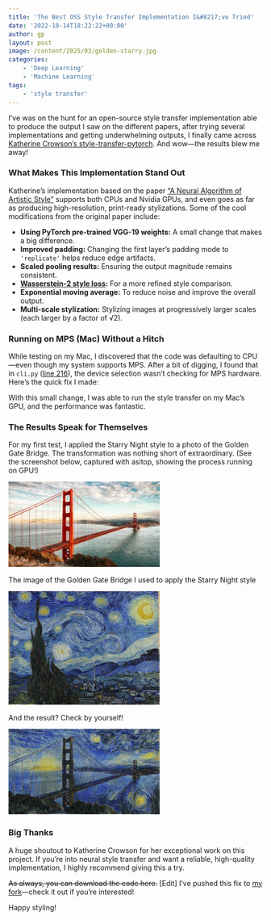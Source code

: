 ```yaml
---
title: 'The Best OSS Style Transfer Implementation I&#8217;ve Tried'
date: '2022-10-14T18:22:22+00:00'
author: gp
layout: post
image: /content/2025/03/golden-starry.jpg
categories:
    - 'Deep Learning'
    - 'Machine Learning'
tags:
    - 'style transfer'
---
```


I’ve was on the hunt for an open-source style transfer implementation able to produce the output I saw on the different papers, after trying several implementations and getting underwhelming outputs, I finally came across [Katherine Crowson’s style-transfer-pytorch](https://github.com/crowsonkb/style-transfer-pytorch). And wow—the results blew me away!

### What Makes This Implementation Stand Out

Katherine’s implementation based on the paper [“A Neural Algorithm of Artistic Style”](https://arxiv.org/abs/1508.06576) supports both CPUs and Nvidia GPUs, and even goes as far as producing high-resolution, print-ready stylizations. Some of the cool modifications from the original paper include:

- **Using PyTorch pre-trained VGG-19 weights:** A small change that makes a big difference.
- **Improved padding:** Changing the first layer’s padding mode to `'replicate'` helps reduce edge artifacts.
- **Scaled pooling results:** Ensuring the output magnitude remains consistent.
- **[Wasserstein-2 style loss](https://wandb.ai/johnowhitaker/style_loss_showdown/reports/An-Explanation-of-Style-Transfer-with-a-Showdown-of-Different-Techniques--VmlldzozMDIzNjg0#style-loss-#3:-%22vincent's-loss%22):** For a more refined style comparison.
- **Exponential moving average:** To reduce noise and improve the overall output.
- **Multi-scale stylization:** Stylizing images at progressively larger scales (each larger by a factor of √2).

### Running on MPS (Mac) Without a Hitch

While testing on my Mac, I discovered that the code was defaulting to CPU—even though my system supports MPS. After a bit of digging, I found that in `cli.py` ([line 216](https://github.com/crowsonkb/style-transfer-pytorch/blob/master/style_transfer/cli.py)), the device selection wasn’t checking for MPS hardware. Here’s the quick fix I made:



With this small change, I was able to run the style transfer on my Mac’s GPU, and the performance was fantastic.

### The Results Speak for Themselves

For my first test, I applied the Starry Night style to a photo of the Golden Gate Bridge. The transformation was nothing short of extraordinary. (See the screenshot below, captured with asitop, showing the process running on GPU!)

![](content/2025/03/goldengate-300x169.jpg)

The image of the Golden Gate Bridge I used to apply the Starry Night style

![](content/2025/03/starry-night-300x225.jpg)

And the result? Check by yourself!

![](content/2025/03/golden-starry-300x169.jpg)

### Big Thanks

A huge shoutout to Katherine Crowson for her exceptional work on this project. If you’re into neural style transfer and want a reliable, high-quality implementation, I highly recommend giving this a try.

<del>As always, you can download the code here.</del> \[Edit\] I’ve pushed this fix to [my fork](https://github.com/gsantopaolo/style-transfer-pytorch)—check it out if you’re interested!

Happy styling!
